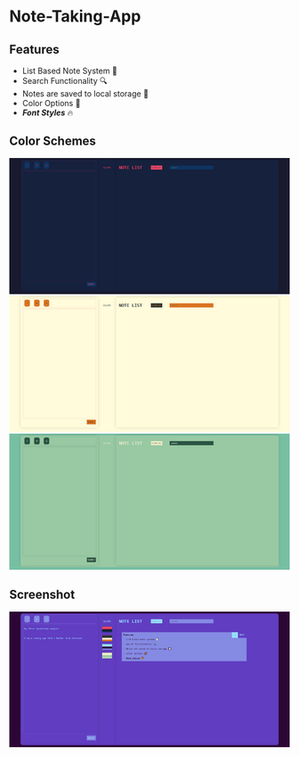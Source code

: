 # Note-Taking-App

## Features
* List Based Note System 📝
* Search Functionality 🔍
* Notes are saved to local storage 💾
* Color Options 🌈
* ***_Font Styles_*** 🔥

## Color Schemes
<div align="center">
    <img src="https://github.com/EbenZergaw/Note-Taking-App/blob/readme-assets/readme-img-color1.png">
    <img src="https://github.com/EbenZergaw/Note-Taking-App/blob/readme-assets/readme-img-color2.png">
    <img src="https://github.com/EbenZergaw/Note-Taking-App/blob/readme-assets/readme-img-color3.png">
</div>

## Screenshot
![Screenshot](https://github.com/EbenZergaw/Note-Taking-App/blob/readme-assets/readme-img-presentation.png)
